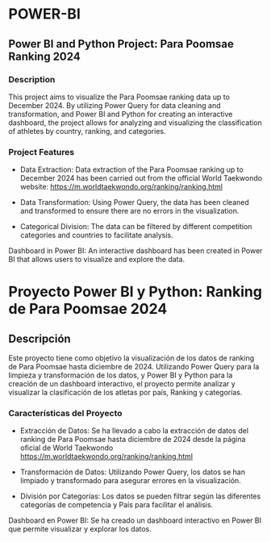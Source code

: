 # POWER-BI
## Power BI and Python Project: Para Poomsae Ranking 2024
### Description
This project aims to visualize the Para Poomsae ranking data up to December 2024. By utilizing Power Query for data cleaning and transformation, and Power BI and Python for creating an interactive dashboard, the project allows for analyzing and visualizing the classification of athletes by country, ranking, and categories.

### Project Features
* Data Extraction: Data extraction of the Para Poomsae ranking up to December 2024 has been carried out from the official World Taekwondo website: https://m.worldtaekwondo.org/ranking/ranking.html 

* Data Transformation: Using Power Query, the data has been cleaned and transformed to ensure there are no errors in the visualization.

* Categorical Division: The data can be filtered by different competition categories and countries to facilitate analysis.

Dashboard in Power BI: An interactive dashboard has been created in Power BI that allows users to visualize and explore the data.

# Proyecto Power BI y Python: Ranking de Para Poomsae 2024
## Descripción
Este proyecto tiene como objetivo la visualización de los datos de ranking de Para Poomsae hasta diciembre de 2024. Utilizando Power Query para la limpieza y transformación de los datos, y Power BI y Python para la creación de un dashboard interactivo, el proyecto permite analizar y visualizar la clasificación de los atletas por país, Ranking y categorías.

### Características del Proyecto
* Extracción de Datos: Se ha llevado a cabo la extracción de datos del ranking de Para Poomsae hasta diciembre de 2024 desde la página oficial de World Taekwondo https://m.worldtaekwondo.org/ranking/ranking.html 

* Transformación de Datos: Utilizando Power Query, los datos se han limpiado y transformado para asegurar errores en la visualización.

* División por Categorías: Los datos se pueden filtrar según las diferentes categorías de competencia y País para facilitar el análisis.

 Dashboard en Power BI: Se ha creado un dashboard interactivo en Power BI que permite visualizar y explorar los datos.
